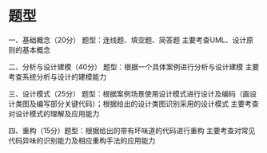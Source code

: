 # 题型

一、基础概念（20分） 题型：连线题、填空题、简答题
主要考查UML、设计原则的基本概念

二、分析与设计建模（40分） 题型：根据一个具体案例进行分析与设计建模
主要考查系统分析与设计的建模能力

三、设计模式（25分） 题型：根据案例场景使用设计模式进行设计及编码（画设计类图及编写部分关键代码）；根据给出的设计类图识别采用的设计模式
主要考查对设计模式的理解及应用能力

四、重构（15分）题型：根据给出的带有坏味道的代码进行重构
主要考查对常见代码异味的识别能力及相应重构手法的应用能力
